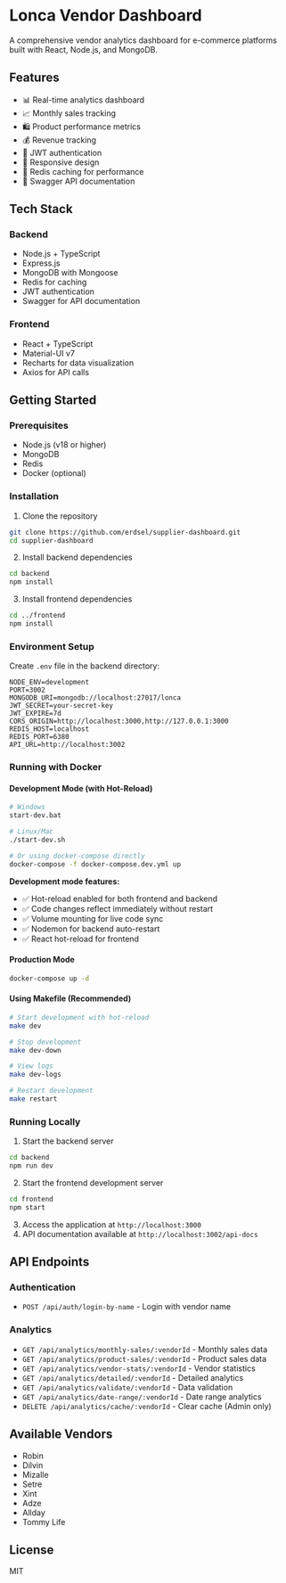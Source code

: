 # Lonca Vendor Dashboard

A comprehensive vendor analytics dashboard for e-commerce platforms built with React, Node.js, and MongoDB.

## Features

- 📊 Real-time analytics dashboard
- 📈 Monthly sales tracking
- 🛍️ Product performance metrics
- 💰 Revenue tracking
- 🔐 JWT authentication
- 📱 Responsive design
- 🚀 Redis caching for performance
- 📖 Swagger API documentation

## Tech Stack

### Backend
- Node.js + TypeScript
- Express.js
- MongoDB with Mongoose
- Redis for caching
- JWT authentication
- Swagger for API documentation

### Frontend
- React + TypeScript
- Material-UI v7
- Recharts for data visualization
- Axios for API calls

## Getting Started

### Prerequisites

- Node.js (v18 or higher)
- MongoDB
- Redis
- Docker (optional)

### Installation

1. Clone the repository
```bash
git clone https://github.com/erdsel/supplier-dashboard.git
cd supplier-dashboard
```

2. Install backend dependencies
```bash
cd backend
npm install
```

3. Install frontend dependencies
```bash
cd ../frontend
npm install
```

### Environment Setup

Create `.env` file in the backend directory:

```env
NODE_ENV=development
PORT=3002
MONGODB_URI=mongodb://localhost:27017/lonca
JWT_SECRET=your-secret-key
JWT_EXPIRE=7d
CORS_ORIGIN=http://localhost:3000,http://127.0.0.1:3000
REDIS_HOST=localhost
REDIS_PORT=6380
API_URL=http://localhost:3002
```

### Running with Docker

#### Development Mode (with Hot-Reload)
```bash
# Windows
start-dev.bat

# Linux/Mac
./start-dev.sh

# Or using docker-compose directly
docker-compose -f docker-compose.dev.yml up
```

**Development mode features:**
- ✅ Hot-reload enabled for both frontend and backend
- ✅ Code changes reflect immediately without restart
- ✅ Volume mounting for live code sync
- ✅ Nodemon for backend auto-restart
- ✅ React hot-reload for frontend

#### Production Mode
```bash
docker-compose up -d
```

#### Using Makefile (Recommended)
```bash
# Start development with hot-reload
make dev

# Stop development
make dev-down

# View logs
make dev-logs

# Restart development
make restart
```

### Running Locally

1. Start the backend server
```bash
cd backend
npm run dev
```

2. Start the frontend development server
```bash
cd frontend
npm start
```

3. Access the application at `http://localhost:3000`
4. API documentation available at `http://localhost:3002/api-docs`

## API Endpoints

### Authentication
- `POST /api/auth/login-by-name` - Login with vendor name

### Analytics
- `GET /api/analytics/monthly-sales/:vendorId` - Monthly sales data
- `GET /api/analytics/product-sales/:vendorId` - Product sales data
- `GET /api/analytics/vendor-stats/:vendorId` - Vendor statistics
- `GET /api/analytics/detailed/:vendorId` - Detailed analytics
- `GET /api/analytics/validate/:vendorId` - Data validation
- `GET /api/analytics/date-range/:vendorId` - Date range analytics
- `DELETE /api/analytics/cache/:vendorId` - Clear cache (Admin only)

## Available Vendors

- Robin
- Dilvin
- Mizalle
- Setre
- Xint
- Adze
- Allday
- Tommy Life

## License

MIT
